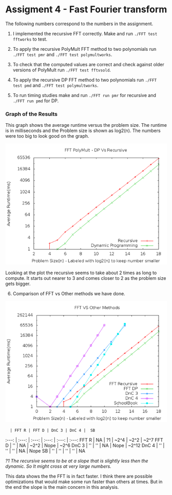 Assigment 4 - Fast Fourier transform
=======================================

The following numbers correspond to the numbers in the assignment.

1. I implemented the recursive FFT correctly. Make and run `./FFT test fftworks` to test.

2. To apply the recursive PolyMult FFT method to two polynomials run `./FFT test pmr` and `./FFT test polymultworks`.

3. To check that the computed values are correct and check against older versions of PolyMult run `./FFT test fftvsold`.

4. To apply the recursive DP FFT method to two polynomials run `./FFT test pmd` and `./FFT test polymultworks`.

5. To run timing studies make and run `./FFT run pmr` for recursive and `./FFT run pmd` for DP.

### Graph of the Results

This graph shows the average runtime versus the problem size. The runtime is in milliseconds and the Problem size is shown as log2(n). The numbers were too big to look good on the graph.

![FFT results](FFT.png)

Looking at the plot the recursive seems to take about 2 times as long to compute. It starts out nearer to 3 and comes closer to 2 as the problem size gets bigger.

6. Comparison of FFT vs Other methods we have done.

![FFT Vs Other Methods](FFTvsOthers.png)

      | FFT R | FFT D | DnC 3 | DnC 4 |  SB
:---: | :---: | :---: | :---: | :---: | :---:
FFT R |  NA   |  ?1   | ~2^4  | ~2^2  |  ~2^7
FFT D |  ''   |  NA   | ~2^2  | Nope  |  ~2^6
DnC 3 |  ''   |  ''   |  NA   | Nope  |  ~2^12
DnC 4 |  ''   |  ''   |  ''   |  NA   |  Nope
 SB   |  ''   |  ''   |  ''   |  ''   |  NA

*?1 The recursive seems to be at a slope that is slightly less then the dynamic. So It might cross at very large numbers.*

This data shows the the FFT is in fact faster. I think there are possible optimizations that would make some run faster than others at times. But in the end the slope is the main concern in this analysis.
